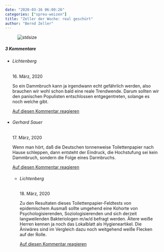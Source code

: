 ```yaml
---
date: "2020-03-16 06:00:26"
categories: ["spreu-weizen"]
title: "Zeller der Woche: real geschürt"
author: "Bernd Zeller"
---
```



<figure>
<img src="https://www.publicomag.com/wp-content/uploads/2020/03/real-geschürt-1320x936.jpg" alt=stdsize>
</figure>


<!--more-->
<h5 class="comments-h">
3 Kommentare </h5>
<ul class="commentlist">
<li class="comment even thread-even depth-1 clearfix" id="li-comment-37417">
<h6 class="author">Lichtenberg</h6> <span class="date">16. März, 2020</span>



So ein Dammbruch kann ja irgendwann echt gefährlich werden, also brauchen wir wohl schon bald eine reale Trendwende. Darum sollten wir den panischen Populisten entschlossen entgegentreten, solange es noch welche gibt.

<a rel="nofollow" class="comment-reply-link" href="#comment-37417" data-commentid="37417" data-postid="10797" data-belowelement="comment-37417" data-respondelement="respond" data-replyto="Antworte auf Lichtenberg" aria-label="Antworte auf Lichtenberg">Auf diesen Kommentar reagieren</a> 


</li>
<li class="comment odd alt thread-odd thread-alt depth-1 clearfix" id="li-comment-37574">
<h6 class="author">Gerhard Sauer</h6> <span class="date">17. März, 2020</span>



Wenn man hört, daß die Deutschen tonnenweise Toilettenpapier nach Hause schleppen, dann entsteht der Eindruck, die Hochstufung sei kein Dammbruch, sondern die Folge eines Darmbruchs.

<a rel="nofollow" class="comment-reply-link" href="#comment-37574" data-commentid="37574" data-postid="10797" data-belowelement="comment-37574" data-respondelement="respond" data-replyto="Antworte auf Gerhard Sauer" aria-label="Antworte auf Gerhard Sauer">Auf diesen Kommentar reagieren</a> 


<ul class="children">
<li class="comment even depth-2 clearfix" id="li-comment-37784">
<h6 class="author">Lichtenberg</h6> <span class="date">18. März, 2020</span>



Zu den Resultaten dieses Toilettenpapier-Feldtests von epidemischem Ausmaß sollte umgehend eine Kohorte von Psychologisierenden, Soziologisierenden und sich derzeit langweilenden Bakteriologen m/w/d befragt werden. Ältere weiße Herren kennen ja noch das Lokalblatt als Hygieneartikel. Die Äniwäres sind im Vergleich dazu noch weitgehend weiße Flecken auf der Rolle.

<a rel="nofollow" class="comment-reply-link" href="#comment-37784" data-commentid="37784" data-postid="10797" data-belowelement="comment-37784" data-respondelement="respond" data-replyto="Antworte auf Lichtenberg" aria-label="Antworte auf Lichtenberg">Auf diesen Kommentar reagieren</a> 


</li>
</ul>
</li>
</ul>

